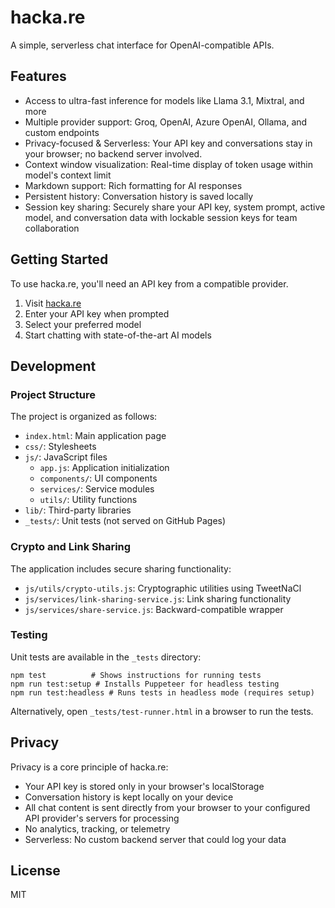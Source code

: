 # hacka.re

A simple, serverless chat interface for OpenAI-compatible APIs.

## Features

- Access to ultra-fast inference for models like Llama 3.1, Mixtral, and more
- Multiple provider support: Groq, OpenAI, Azure OpenAI, Ollama, and custom endpoints
- Privacy-focused & Serverless: Your API key and conversations stay in your browser; no backend server involved.
- Context window visualization: Real-time display of token usage within model's context limit
- Markdown support: Rich formatting for AI responses
- Persistent history: Conversation history is saved locally
- Session key sharing: Securely share your API key, system prompt, active model, and conversation data with lockable session keys for team collaboration

## Getting Started

To use hacka.re, you'll need an API key from a compatible provider.

1. Visit [hacka.re](https://hacka.re/)
2. Enter your API key when prompted
3. Select your preferred model
4. Start chatting with state-of-the-art AI models

## Development

### Project Structure

The project is organized as follows:

- `index.html`: Main application page
- `css/`: Stylesheets
- `js/`: JavaScript files
  - `app.js`: Application initialization
  - `components/`: UI components
  - `services/`: Service modules
  - `utils/`: Utility functions
- `lib/`: Third-party libraries
- `_tests/`: Unit tests (not served on GitHub Pages)

### Crypto and Link Sharing

The application includes secure sharing functionality:

- `js/utils/crypto-utils.js`: Cryptographic utilities using TweetNaCl
- `js/services/link-sharing-service.js`: Link sharing functionality
- `js/services/share-service.js`: Backward-compatible wrapper

### Testing

Unit tests are available in the `_tests` directory:

```
npm test          # Shows instructions for running tests
npm run test:setup # Installs Puppeteer for headless testing
npm run test:headless # Runs tests in headless mode (requires setup)
```

Alternatively, open `_tests/test-runner.html` in a browser to run the tests.

## Privacy

Privacy is a core principle of hacka.re:

- Your API key is stored only in your browser's localStorage
- Conversation history is kept locally on your device
- All chat content is sent directly from your browser to your configured API provider's servers for processing
- No analytics, tracking, or telemetry
- Serverless: No custom backend server that could log your data

## License

MIT

